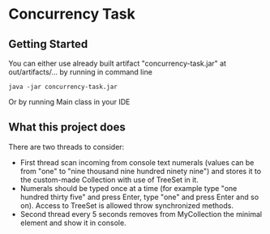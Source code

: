 # Concurrency Task
## Getting Started
You can either use already built artifact "concurrency-task.jar" at out/artifacts/... by running in command line
```
java -jar concurrency-task.jar
```
Or by running Main class in your IDE

## What this project does
There are two threads to consider:
* First thread scan incoming from console text numerals (values can be from "one" to "nine thousand nine hundred ninety nine") 
and stores it to the custom-made Collection with use of TreeSet in it. 
* Numerals should be typed once at a time (for example type "one hundred thirty five" and press Enter, type "one" and press Enter and so on).
Access to TreeSet is allowed throw synchronized methods.
* Second thread every 5 seconds removes from MyCollection the minimal element and show it in console.

